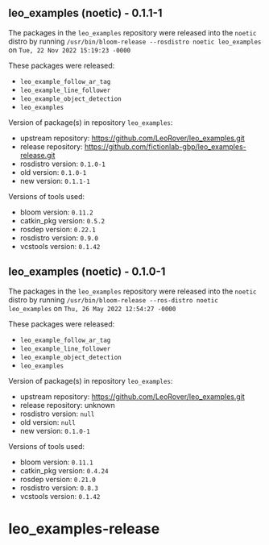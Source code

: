 ## leo_examples (noetic) - 0.1.1-1

The packages in the `leo_examples` repository were released into the `noetic` distro by running `/usr/bin/bloom-release --rosdistro noetic leo_examples` on `Tue, 22 Nov 2022 15:19:23 -0000`

These packages were released:
- `leo_example_follow_ar_tag`
- `leo_example_line_follower`
- `leo_example_object_detection`
- `leo_examples`

Version of package(s) in repository `leo_examples`:

- upstream repository: https://github.com/LeoRover/leo_examples.git
- release repository: https://github.com/fictionlab-gbp/leo_examples-release.git
- rosdistro version: `0.1.0-1`
- old version: `0.1.0-1`
- new version: `0.1.1-1`

Versions of tools used:

- bloom version: `0.11.2`
- catkin_pkg version: `0.5.2`
- rosdep version: `0.22.1`
- rosdistro version: `0.9.0`
- vcstools version: `0.1.42`


## leo_examples (noetic) - 0.1.0-1

The packages in the `leo_examples` repository were released into the `noetic` distro by running `/usr/bin/bloom-release --ros-distro noetic leo_examples` on `Thu, 26 May 2022 12:54:27 -0000`

These packages were released:
- `leo_example_follow_ar_tag`
- `leo_example_line_follower`
- `leo_example_object_detection`
- `leo_examples`

Version of package(s) in repository `leo_examples`:

- upstream repository: https://github.com/LeoRover/leo_examples.git
- release repository: unknown
- rosdistro version: `null`
- old version: `null`
- new version: `0.1.0-1`

Versions of tools used:

- bloom version: `0.11.1`
- catkin_pkg version: `0.4.24`
- rosdep version: `0.21.0`
- rosdistro version: `0.8.3`
- vcstools version: `0.1.42`


# leo_examples-release